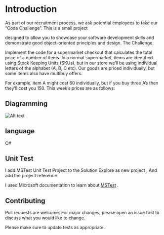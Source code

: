 # Introduction

As part of our recruitment process, we ask potential employees to take our “Code Challenge”. This is a small project 

designed to allow you to showcase your software development skills and demonstrate good object-oriented principles and design. The Challenge.

Implement the code for a supermarket checkout that calculates the total price of a number of items. In a normal supermarket, items are identified using Stock Keeping Units (SKUs), but in our store we’ll be using individual letters of the alphabet (A, B, C etc). Our goods are priced individually, but some items also have multibuy offers.

 For example, item A might cost 60 individually, but if you buy three A’s then they’ll cost you 150. This week’s prices are as follows:
## Diagramming 

<img src="/redstor_Code_Challenge/blob/master/Subermarket.jpg" alt="Alt text" title="Optional title">

## language

 C#  

## Unit Test 

I add MSTest Unit Test Project to the Solution Explore as new project , And add the project reference

I used Microsoft documentation to learn about
[MSTest](https://learn.microsoft.com/en-us/visualstudio/test/walkthrough-creating-and-running-unit-tests-for-managed-code?view=vs-2022) . 
## Contributing

Pull requests are welcome. For major changes, please open an issue first
to discuss what you would like to change.

Please make sure to update tests as appropriate.
